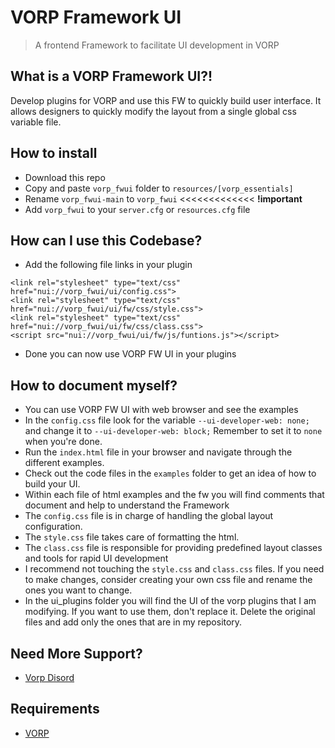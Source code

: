 # VORP Framework UI
> A frontend Framework to facilitate UI development in VORP

## What is a VORP Framework UI?!
Develop plugins for VORP and use this FW to quickly build user interface. It allows designers to quickly modify the layout from a single global css variable file.

## How to install 
* Download this repo
* Copy and paste `vorp_fwui` folder to `resources/[vorp_essentials]`
* Rename `vorp_fwui-main` to `vorp_fwui` <<<<<<<<<<<<< **!important**
* Add `vorp_fwui` to your `server.cfg` or `resources.cfg` file

## How can I use this Codebase?
* Add the following file links in your plugin
```
<link rel="stylesheet" type="text/css" href="nui://vorp_fwui/ui/config.css">
<link rel="stylesheet" type="text/css" href="nui://vorp_fwui/ui/fw/css/style.css">
<link rel="stylesheet" type="text/css" href="nui://vorp_fwui/ui/fw/css/class.css">
<script src="nui://vorp_fwui/ui/fw/js/funtions.js"></script>
```

* Done you can now use VORP FW UI in your plugins

## How to document myself?
* You can use VORP FW UI with web browser and see the examples
* In the `config.css` file look for the variable `--ui-developer-web: none; ` and change it to `--ui-developer-web: block;` Remember to set it to `none` when you're done.
* Run the `index.html` file in your browser and navigate through the different examples.
* Check out the code files in the `examples` folder to get an idea of how to build your UI.
* Within each file of html examples and the fw you will find comments that document and help to understand the Framework
* The `config.css` file is in charge of handling the global layout configuration.
* The `style.css` file takes care of formatting the html.
* The `class.css` file is responsible for providing predefined layout classes and tools for rapid UI development
* I recommend not touching the `style.css` and `class.css` files. If you need to make changes, consider creating your own css file and rename the ones you want to change.
* In the ui_plugins folder you will find the UI of the vorp plugins that I am modifying. If you want to use them, don't replace it. Delete the original files and add only the ones that are in my repository.

## Need More Support?
- [Vorp Disord](https://discord.gg/DHGVAbCj7N)

## Requirements
- [VORP](https://github.com/VORPCORE/)
